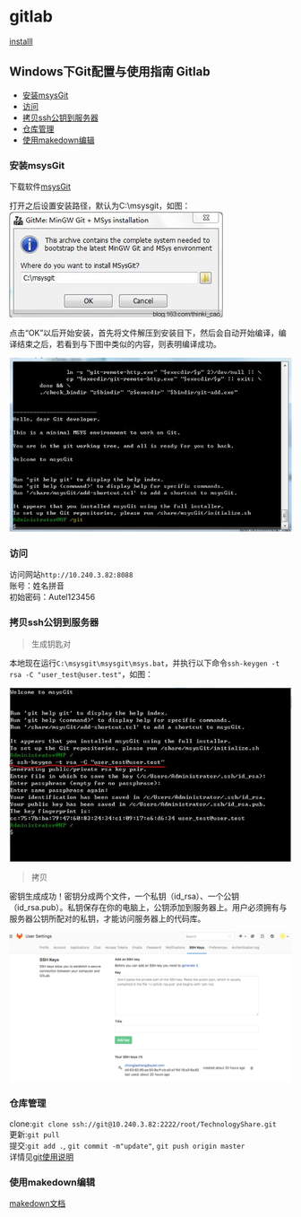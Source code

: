 
# gitlab

[installl](https://docs.gitlab.com/omnibus/docker/)

## Windows下Git配置与使用指南 Gitlab

* [安装msysGit](#安装msysGit)
* [访问](#访问)
* [拷贝ssh公钥到服务器](#拷贝ssh公钥到服务器)
* [仓库管理](#仓库管理)
* [使用makedown编辑](#使用makedown编辑)

### 安装msysGit

  下载软件[msysGit](Source/msysGit-fullinstall-1.9.0-preview20140217.exe)

  打开之后设置安装路径，默认为C:\msysgit，如图：  
    ![](Source/mygit_install.png)

  点击“OK”以后开始安装，首先将文件解压到安装目下，然后会自动开始编译，编译结束之后，若看到与下图中类似的内容，则表明编译成功。

  ![](Source/mygit_shell.png)


### 访问

  访问网站`http://10.240.3.82:8088`  
  账号：姓名拼音  
  初始密码：Autel123456

### 拷贝ssh公钥到服务器

> 生成钥匙对

  本地现在运行`C:\msysgit\msysgit\msys.bat`，并执行以下命令`ssh-keygen -t rsa -C "user_test@user.test"`，如图：

  ![](Source/ssh_creat.png)

> 拷贝  

  密钥生成成功！密钥分成两个文件，一个私钥（id_rsa）、一个公钥（id_rsa.pub）。私钥保存在你的电脑上，公钥添加到服务器上。用户必须拥有与服务器公钥所配对的私钥，才能访问服务器上的代码库。

  ![](Source/gitlab_ssh.png)

### 仓库管理

  clone:`git clone ssh://git@10.240.3.82:2222/root/TechnologyShare.git`  
  更新:`git pull`  
  提交:`git add .`, `git commit -m"update"`, `git push origin master`  
  详情见[git使用说明](git使用说明.md)

### 使用makedown编辑

  [makedown文档](https://guides.github.com/features/mastering-markdown/)
